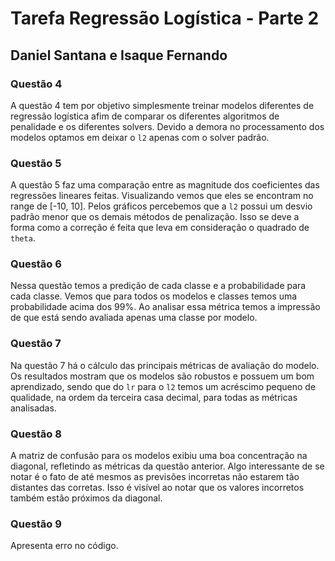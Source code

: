 # Tarefa Regressão Logística - Parte 2
## Daniel Santana e Isaque Fernando

### Questão 4
A questão 4 tem por objetivo simplesmente treinar modelos diferentes de regressão logística afim de comparar os diferentes algoritmos de penalidade e os diferentes solvers. Devido a demora no processamento dos modelos optamos em deixar o `l2` apenas com o solver padrão.

### Questão 5
A questão 5 faz uma comparação entre as magnitude dos coeficientes das regressões lineares feitas. Visualizando vemos que eles se encontram no range de [-10, 10]. Pelos gráficos percebemos que a `l2` possui um desvio padrão menor que os demais métodos de penalização. Isso se deve a forma como a correção é feita que leva em consideração o quadrado de `theta`.

### Questão 6
Nessa questão temos a predição de cada classe e a probabilidade para cada classe. Vemos que para todos os modelos e classes temos uma probabilidade acima dos 99%. Ao analisar essa métrica temos a impressão de que está sendo avaliada apenas uma classe por modelo.

### Questão 7
Na questão 7 há o cálculo das principais métricas de avaliação do modelo. Os resultados mostram que os modelos são robustos e possuem um bom aprendizado, sendo que do `lr` para o `l2` temos um acréscimo pequeno de qualidade, na ordem da terceira casa decimal, para todas as métricas analisadas.

### Questão 8
A matriz de confusão para os modelos exibiu uma boa concentração na diagonal, refletindo as métricas da questão anterior. Algo interessante de se notar é o fato de até mesmos as previsões incorretas não estarem tão distantes das corretas. Isso é visível ao notar que os valores incorretos também estão próximos da diagonal.

### Questão 9
Apresenta erro no código.
